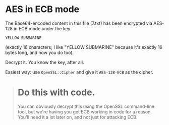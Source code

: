 # AES in ECB mode

The Base64-encoded content in this file (7.txt) has been encrypted via AES-128 in ECB mode under the key

    YELLOW SUBMARINE

(exactly 16 characters; I like "YELLOW SUBMARINE" because it's exactly 16 bytes long, and now you do too).

Decrypt it. You know the key, after all.

Easiest way: use `OpenSSL::Cipher` and give it `AES-128-ECB` as the cipher.

> # Do this with code.
>
> You can obviously decrypt this using the OpenSSL command-line tool, but we're having you get ECB working in code for a reason. You'll need it a lot later on, and not just for attacking ECB.
